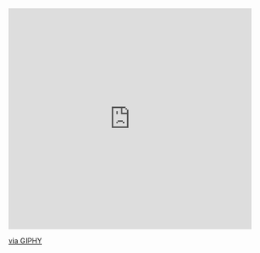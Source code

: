 <iframe src="https://giphy.com/embed/dRlLfiEtfj3NzH9VGi" width="480" height="436" frameBorder="0" class="giphy-embed" allowFullScreen></iframe><p><a href="https://giphy.com/gifs/dRlLfiEtfj3NzH9VGi">via GIPHY</a></p>
